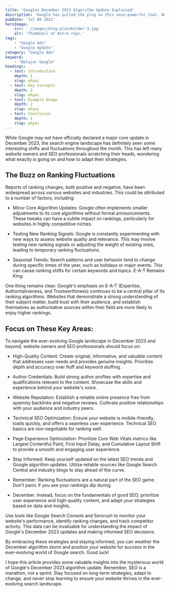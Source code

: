 ```yaml
---
title: 'Googles December 2023 Algorithm Update Explained'
description: 'Google has pulled the plug on this once-powerful tool. But why did they do it, and what does it mean for your ad campaigns?'
pubDate: 'Jul 08 2022'
heroImage: 
    src: './images/blog-placeholder-3.jpg'
    alt: 'Thumbnail of Astro rays.'
tags: 
    - "Google Ads"
    - "Google Update"
category: "Google Ads"
keyword: 
    - "Belajar Google"
headings:
  - text: Introduction
    depth: 1
    slug: whyai
  - text: Key Concepts
    depth: 2
    slug: whyai
  - text: Example Usage
    depth: 2
    slug: whyai
  - text: Conclusion
    depth: 1
    slug: whyai
---
```


While Google may not have officially declared a major core update in December 2023, the search engine landscape has definitely seen some interesting shifts and fluctuations throughout the month. This has left many website owners and SEO professionals scratching their heads, wondering what exactly is going on and how to adapt their strategies.

## The Buzz on Ranking Fluctuations

Reports of ranking changes, both positive and negative, have been widespread across various websites and industries. This could be attributed to a number of factors, including:

* Minor Core Algorithm Updates: Google often implements smaller adjustments to its core algorithms without formal announcements. These tweaks can have a subtle impact on rankings, particularly for websites in highly competitive niches.

* Testing New Ranking Signals: Google is constantly experimenting with new ways to assess website quality and relevance. This may involve testing new ranking signals or adjusting the weight of existing ones, leading to temporary ranking fluctuations.

* Seasonal Trends: Search patterns and user behavior tend to change during specific times of the year, such as holidays or major events. This can cause ranking shifts for certain keywords and topics.
E-A-T Remains King:

One thing remains clear: Google's emphasis on E-A-T (Expertise, Authoritativeness, and Trustworthiness) continues to be a central pillar of its ranking algorithms. Websites that demonstrate a strong understanding of their subject matter, build trust with their audience, and establish themselves as authoritative sources within their field are more likely to enjoy higher rankings.

## Focus on These Key Areas:

To navigate the ever-evolving Google landscape in December 2023 and beyond, website owners and SEO professionals should focus on:

* High-Quality Content: Create original, informative, and valuable content that addresses user needs and provides genuine insights. Prioritize depth and accuracy over fluff and keyword stuffing.

* Author Credentials: Build strong author profiles with expertise and qualifications relevant to the content. Showcase the skills and experience behind your website's voice.

* Website Reputation: Establish a reliable online presence free from spammy backlinks and negative reviews. Cultivate positive relationships with your audience and industry peers.

* Technical SEO Optimization: Ensure your website is mobile-friendly, loads quickly, and offers a seamless user experience. Technical SEO basics are non-negotiable for ranking well.

* Page Experience Optimization: Prioritize Core Web Vitals metrics like Largest Contentful Paint, First Input Delay, and Cumulative Layout Shift to provide a smooth and engaging user experience.

* Stay Informed: Keep yourself updated on the latest SEO trends and Google algorithm updates. Utilize reliable sources like Google Search Central and industry blogs to stay ahead of the curve.

* Remember: Ranking fluctuations are a natural part of the SEO game. Don't panic if you see your rankings dip during 

* December. Instead, focus on the fundamentals of good SEO, prioritize user experience and high-quality content, and adapt your strategies based on data and insights.

Use tools like Google Search Console and Semrush to monitor your website's performance, identify ranking changes, and track competitor activity. This data can be invaluable for understanding the impact of Google's December 2023 updates and making informed SEO decisions.

By embracing these strategies and staying informed, you can weather the December algorithm storm and position your website for success in the ever-evolving world of Google search. Good luck!

I hope this article provides some valuable insights into the mysterious world of Google's December 2023 algorithm update. Remember, SEO is a marathon, not a sprint. Stay focused on long-term strategies, adapt to change, and never stop learning to ensure your website thrives in the ever-evolving search landscape.
